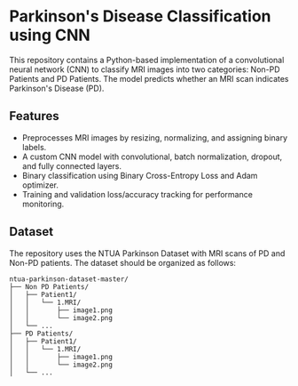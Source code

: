 # Parkinson's Disease Classification using CNN
This repository contains a Python-based implementation of a convolutional neural network (CNN) to classify MRI images into two categories: Non-PD Patients and PD Patients. The model predicts whether an MRI scan indicates Parkinson's Disease (PD).

## Features
 - Preprocesses MRI images by resizing, normalizing, and assigning binary labels.
 - A custom CNN model with convolutional, batch normalization, dropout, and fully connected layers.
 - Binary classification using Binary Cross-Entropy Loss and Adam optimizer.
 - Training and validation loss/accuracy tracking for performance monitoring.

## Dataset

The repository uses the NTUA Parkinson Dataset with MRI scans of PD and Non-PD patients. The dataset should be organized as follows:
```plaintext
ntua-parkinson-dataset-master/
├── Non PD Patients/
│   ├── Patient1/
│   │   └── 1.MRI/
│   │       ├── image1.png
│   │       └── image2.png
│   └── ...
├── PD Patients/
│   ├── Patient1/
│   │   └── 1.MRI/
│   │       ├── image1.png
│   │       └── image2.png
│   └── ...
```

